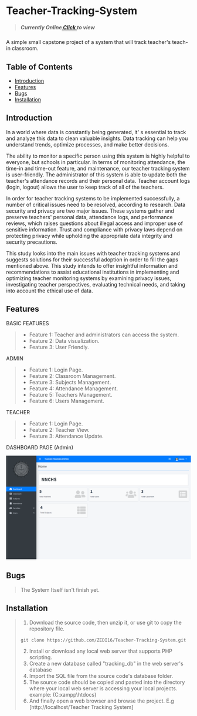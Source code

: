 # Teacher-Tracking-System
> <h5>Currently Online<a href="https://ttsnash.rf.gd/" target="_blank" rel="noopener"> Click </a> to view</h5>
A simple small capstone project of a system that will track teacher's teach-in classroom.


## Table of Contents

- [Introduction](#introduction)
- [Features](#features)
- [Bugs](#bugs)
- [Installation](#installation)

## Introduction

In  a  world   where   data   is   constantly   being generated,   it' s   essential   to   track   and   analyze this   data   to   clean   valuable   insights.   Data tracking   can   help   you   understand   trends, optimize   processes,   and   make   better   decisions.

The ability to monitor a specific person using this system is highly helpful to everyone, but schools in particular.   In terms of monitoring attendance, the time-in and time-out feature, and maintenance, our teacher tracking system is user-friendly. The administrator of this system is able to update both the teacher's attendance records and their personal data. Teacher account logs (login, logout) allows the user to keep track of all of the teachers.

In order for teacher tracking systems to be implemented successfully, a number of critical issues need to be resolved, according to research. Data security and privacy are two major issues. These systems gather and preserve teachers' personal data, attendance logs, and performance reviews, which raises questions about illegal access and improper use of sensitive information. Trust and compliance with privacy laws depend on protecting privacy while upholding the appropriate data integrity and security precautions.

This study looks into the main issues with teacher tracking systems and suggests solutions for their successful adoption in order to fill the gaps mentioned above. This study intends to offer insightful information and recommendations to assist educational institutions in implementing and optimizing teacher monitoring systems by examining privacy issues, investigating teacher perspectives, evaluating technical needs, and taking into account the ethical use of data.


## Features

BASIC FEATURES

>- Feature 1: Teacher and administrators can access the system.
>- Feature 2: Data visualization.
>- Feature 3: User Friendly.

ADMIN

>- Feature 1: Login Page.
>- Feature 2: Classroom Management.
>- Feature 3: Subjects Management.
>- Feature 4: Attendance Management.
>- Feature 5: Teachers Management.
>- Feature 6: Users Management.

TEACHER

>- Feature 1: Login Page.
>- Feature 2: Teacher View.
>- Feature 3: Attendance Update.

DASHBOARD PAGE (Admin)

![ProjectImage](https://github.com/ZEDI16/Teacher-Tracking-System/blob/main/assets/uploads/sdfsdf.png)

## Bugs

>The System Itself isn't finish yet.


## Installation

>1. Download the source code, then unzip it, or use git to copy the repository file. 
>```shell
>git clone https://github.com/ZEDI16/Teacher-Tracking-System.git
>```
>2. Install or download any local web server that supports PHP scripting.
>3. Create a new database called "tracking_db" in the web server's database
>4. Import the SQL file from the source code's database folder.
>5. The source code should be copied and pasted into the directory where your local web server is accessing your local projects. example: (C:xampp\htdocs)
>6. And finally open a web browser and browse the project. E.g [http://localhost/Teacher Tracking System]


